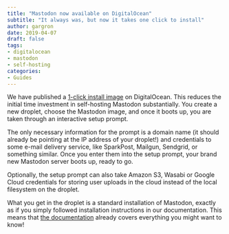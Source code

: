 ```yaml
---
title: "Mastodon now available on DigitalOcean"
subtitle: "It always was, but now it takes one click to install"
author: gargron
date: 2019-04-07
draft: false
tags:
- digitalocean
- mastodon
- self-hosting
categories:
- Guides
---
```


We have published a [1-click install image](https://marketplace.digitalocean.com/apps/mastodon) on DigitalOcean. This reduces the initial time investment in self-hosting Mastodon substantially. You create a new droplet, choose the Mastodon image, and once it boots up, you are taken through an interactive setup prompt.

The only necessary information for the prompt is a domain name (it should already be pointing at the IP address of your droplet!) and credentials to some e-mail delivery service, like SparkPost, Mailgun, Sendgrid, or something similar. Once you enter them into the setup prompt, your brand new Mastodon server boots up, ready to go.

Optionally, the setup prompt can also take Amazon S3, Wasabi or Google Cloud credentials for storing user uploads in the cloud instead of the local filesystem on the droplet.

What you get in the droplet is a standard installation of Mastodon, exactly as if you simply followed installation instructions in our documentation. This means that [the documentation](https://docs.joinmastodon.org) already covers everything you might want to know! 